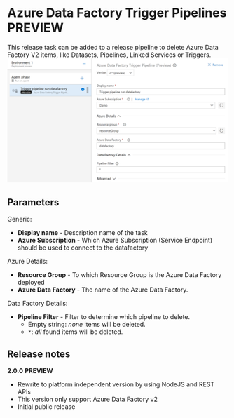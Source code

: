 # Azure Data Factory Trigger Pipelines **PREVIEW**

This release task can be added to a release pipeline to delete Azure Data Factory V2 items, like Datasets, Pipelines, Linked Services or Triggers.
![](../images/screenshot-6.png)

## Parameters

Generic:

- **Display name** - Description name of the task
- **Azure Subscription** - Which Azure Subscription (Service Endpoint) should be used to connect to the datafactory

Azure Details:
- **Resource Group** - To which Resource Group is the Azure Data Factory deployed
- **Azure Data Factory** - The name of the Azure Data Factory.

Data Factory Details:
- **Pipeline Filter** - Filter to determine which pipeline to delete.
    - Empty string: *none* items will be deleted.
    - `*`: *all* found items will be deleted.

## Release notes

**2.0.0** **PREVIEW**

- Rewrite to platform independent version by using NodeJS and REST APIs
- This version only support Azure Data Factory v2
- Initial public release
